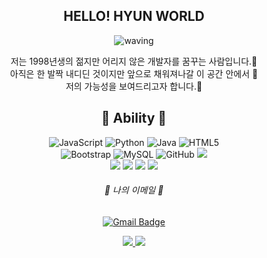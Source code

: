 <div align="center">

## HELLO! HYUN WORLD <a id="hyun">
![waving](https://capsule-render.vercel.app/api?type=waving&height=200&text=HYUN!&fontAlign=80&fontAlignY=40&color=gradient)
  

  저는 1998년생의 젊지만 어리지 않은 개발자를 꿈꾸는 사람입니다.:hatching_chick:<br>
  아직은 한 발짝 내디딘 것이지만 앞으로 채워져나갈 이 공간 안에서 :hatched_chick: <br>
  저의 가능성을 보여드리고자 합니다.:chicken:
  
  
## :cherries:  Ability :cherries:
 
![JavaScript](https://img.shields.io/badge/-JavaScript-black?style=flat-square&logo=javascript)
![Python](https://img.shields.io/badge/-Python-black?style=flat-square&logo=Python)
![Java](https://img.shields.io/badge/-java-E34A86?style=flat-square&logo=java)
![HTML5](https://img.shields.io/badge/-HTML5-E34F26?style=flat-square&logo=html5&logoColor=white)
  <br>
![Bootstrap](https://img.shields.io/badge/-Bootstrap-563D7C?style=flat-square&logo=bootstrap)
![MySQL](https://img.shields.io/badge/-MySQL-black?style=flat-square&logo=mysql)
![GitHub](https://img.shields.io/badge/-GitHub-181717?style=flat-square&logo=github)
<img src="https://img.shields.io/badge/SpringBoot-6DB33F?style=flat-square&logo=Spring&logoColor=white"/></a>
  <br>
<img src="https://img.shields.io/badge/Photoshop-31A8FF?style=flat-square&logo=AdobePhotoshop&logoColor=white"/></a>
<img src="https://img.shields.io/badge/ApacheTomcat-F8DC75?style=flat-square&logo=ApacheTomcat&logoColor=white"/></a>
<img src="https://img.shields.io/badge/CSS-1572B6?style=flat-square&logo=CSSWizardry&logoColor=white"/></a>
<img src="https://img.shields.io/badge/Markdown-000000?style=flat-square&logo=Markdown&logoColor=white"/></a>


###### <p align='center'> :raising_hand: 나의 이메일 :raising_hand: </p>

[![Gmail Badge](https://img.shields.io/badge/-dnlwlsl10@naver.com-2E51A2?style=flat-square&logo=Minutemailer&logoColor=white&link=mailto:dnlwlsl10@naver.com)](mailto:dnlwlsl10@naver.com)

<p align='center'>
  <a href="https://github.com/kyechan99/capsule-render/labels/Idea">
    <img src="https://img.shields.io/badge/IDEA%20ISSUE%20-%23F7DF1E.svg?&style=for-the-badge&&logoColor=white"/>
  </a>
  <a href="#Mail">
    <img src="https://img.shields.io/badge/Mail%20-%234FC08D.svg?&style=for-the-badge&&logoColor=white&link=mailto:dnlwlsl10@naver.com"/>
  </a>
</p>


